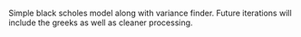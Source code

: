 Simple black scholes model along with variance finder.
Future iterations will include the greeks as well as cleaner processing.
